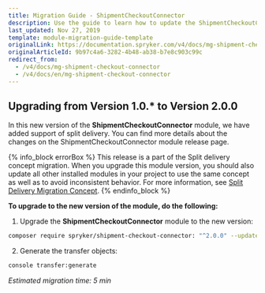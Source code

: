 ```yaml
---
title: Migration Guide - ShipmentCheckoutConnector
description: Use the guide to learn how to update the ShipmentCheckoutConnector module to a newer version.
last_updated: Nov 27, 2019
template: module-migration-guide-template
originalLink: https://documentation.spryker.com/v4/docs/mg-shipment-checkout-connector
originalArticleId: 9b97c4a6-3282-4b48-ab38-b7e8c903c99c
redirect_from:
  - /v4/docs/mg-shipment-checkout-connector
  - /v4/docs/en/mg-shipment-checkout-connector
---
```


## Upgrading from Version 1.0.* to Version 2.0.0

In this new version of the **ShipmentCheckoutConnector** module, we have added support of split delivery. You can find more details about the changes on the ShipmentCheckoutConnector module release page.

{% info_block errorBox %}
This release is a part of the Split delivery concept migration. When you upgrade this module version, you should also update all other installed modules in your project to use the same concept as well as to avoid inconsistent behavior. For more information, see [Split Delivery Migration Concept](/docs/scos/dev/migration-concepts/split-delivery-migration-concept.html).
{% endinfo_block %}

**To upgrade to the new version of the module, do the following:**

1. Upgrade the **ShipmentCheckoutConnector** module to the new version:

```bash
composer require spryker/shipment-сheckout-сonnector: "^2.0.0" --update-with-dependencies
```
2. Generate the transfer objects:

```bash
console transfer:generate
```

*Estimated migration time: 5 min*
